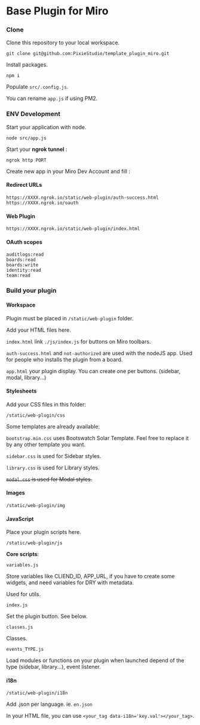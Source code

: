 # Base Plugin for Miro

### Clone

Clone this repository to your local workspace.

`git clone git@github.com:PixieStudio/template_plugin_miro.git`

Install packages.

`npm i`

Populate `src/.config.js`.

You can rename `app.js` if using PM2.

### ENV Development

Start your application with node.

`node src/app.js`

Start your **ngrok tunnel** :

`ngrok http PORT`

Create new app in your Miro Dev Account and fill :

#### Redirect URLs

```
https://XXXX.ngrok.io/static/web-plugin/auth-success.html
https://XXXX.ngrok.io/oauth
```

#### Web Plugin

```
https://XXXX.ngrok.io/static/web-plugin/index.html
```

#### OAuth scopes

```
auditlogs:read
boards:read
boards:write
identity:read
team:read
```

### Build your plugin

#### Workspace

Plugin must be placed in `/static/web-plugin` folder.

Add your HTML files here.

`index.html` link `./js/index.js` for buttons on Miro toolbars.

`auth-success.html` and `not-authorized` are used with the nodeJS app. Used for people who installs the plugin from a board.

`app.html` your plugin display. You can create one per buttons. (sidebar, modal, library...)



#### Stylesheets

Add your CSS files in this folder:

`/static/web-plugin/css`

Some templates are already available:

`bootstrap.min.css` uses Bootswatch Solar Template. Feel free to replace it by any other template you want.

`sidebar.css` is used for Sidebar styles.

`library.css` is used for Library styles.

~~`modal.css` is used for Modal styles.~~

#### Images

`/static/web-plugin/img`

#### JavaScript

Place your plugin scripts here.

`/static/web-plugin/js`

**Core scripts**:

`variables.js`

Store variables like CLIEND_ID, APP_URL, if you have to create some widgets, and need variables for DRY with metadata.

Used for utils.

`index.js`

Set the plugin button. See below.

`classes.js`

Classes.

`events_TYPE.js`

Load modules or functions on your plugin when launched depend of the type (sidebar, library...), event listener. 



#### i18n

`/static/web-plugin/i18n`

Add .json per language. ie. `en.json`

In your HTML file, you can use `<your_tag data-i18n='key.val'></your_tag>`.


